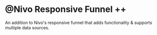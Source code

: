 # @Nivo Responsive Funnel ++
An addition to Nivo's responsive funnel that adds functionality &amp; supports multiple data sources. 
